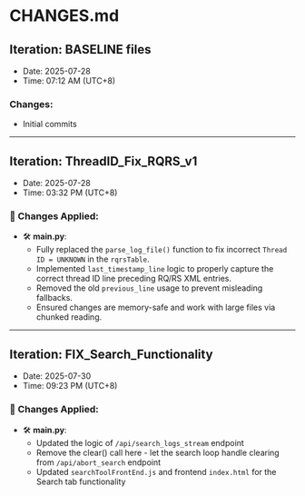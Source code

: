 # CHANGES.md

## Iteration: BASELINE files
- Date: 2025-07-28
- Time: 07:12 AM (UTC+8)

### Changes:
- Initial commits

---

## Iteration: ThreadID_Fix_RQRS_v1  
- Date: 2025-07-28  
- Time: 03:32 PM (UTC+8)  

### 🔧 Changes Applied:
- 🛠️ **main.py**:
  - Fully replaced the `parse_log_file()` function to fix incorrect `Thread ID = UNKNOWN` in the `rqrsTable`.
  - Implemented `last_timestamp_line` logic to properly capture the correct thread ID line preceding RQ/RS XML entries.
  - Removed the old `previous_line` usage to prevent misleading fallbacks.
  - Ensured changes are memory-safe and work with large files via chunked reading.

---

## Iteration: FIX_Search_Functionality  
- Date: 2025-07-30  
- Time: 09:23 PM (UTC+8)  

### 🔧 Changes Applied:
- 🛠️ **main.py**:
  - Updated the logic of `/api/search_logs_stream` endpoint
  - Remove the clear() call here - let the search loop handle clearing from `/api/abort_search` endpoint
  - Updated `searchToolFrontEnd.js` and frontend `index.html` for the Search tab functionality